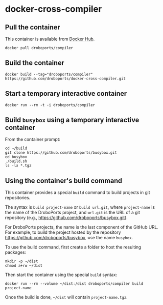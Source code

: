 # docker-cross-compiler

## Pull the container

This container is available from [Docker Hub](https://registry.hub.docker.com/u/droboports/compiler/).

```
docker pull droboports/compiler
```

## Build the container

```
docker build --tag="droboports/compiler" https://github.com/droboports/docker-cross-compiler.git
```

## Start a temporary interactive container

```
docker run --rm -t -i droboports/compiler
```

## Build `busybox` using a temporary interactive container

From the container prompt:
```
cd ~/build
git clone https://github.com/droboports/busybox.git
cd busybox
./build.sh
ls -la *.tgz
```

## Using the container's build command

This container provides a special `build` command to build projects in git repositories.

The syntax is `build project-name` or `build url.git`, where `project-name` is the name of the DroboPorts project, and `url.git` is the URL of a git repository (e.g., https://github.com/droboports/busybox.git).

For DroboPorts projects, the name is the last component of the GitHub URL. For example, to build the project hosted by the repository https://github.com/droboports/busybox, use the name `busybox`.

To use the build command, first create a folder to host the resulting packages:
```
mkdir -p ~/dist
chmod a+rw ~/dist
```

Then start the container using the special `build` syntax:
```
docker run --rm --volume ~/dist:/dist droboports/compiler build project-name
```

Once the build is done, `~/dist` will contain `project-name.tgz`.
